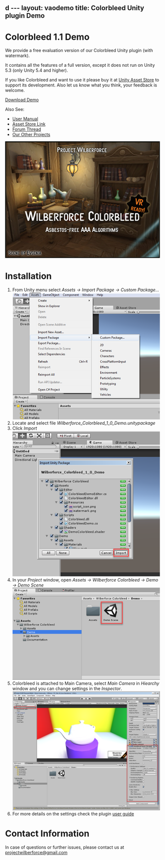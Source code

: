 d ---
layout: vaodemo
title: Colorbleed Unity plugin Demo
---

# Colorbleed 1.1 Demo

We provide a free evaluation version of our Colorbleed Unity plugin (with watermark).

It contains all the features of a full version, except it does not run on Unity 5.3 (only Unity 5.4 and higher).

If you like Colorbleed and want to use it please buy it at [Unity Asset Store](https://www.assetstore.unity3d.com/#!/content/85066) to support its development. Also let us know what you think, your feedback is welcome.

<a href="https://projectwilberforce.github.io/cbdemo/Wilberforce_Colorbleed_1_1_Demo.zip" class="downloadbtn">Download Demo</a>


Also See:

 - [User Manual](https://projectwilberforce.github.io/colorbleed)
 - [Asset Store Link](https://www.assetstore.unity3d.com/#!/content/85066)
 - [Forum Thread](https://forum.unity3d.com/threads/colorbleed-image-effect.473033/)
 - [Our Other Projects](https://www.assetstore.unity3d.com/en/#!/search/page=1/sortby=popularity/query=publisher:22764)

![](demo_screenshot.jpg)

# Installation

1. From Unity menu select *Assets -> Import Package -> Custom Package...*
![](install1.png)
2. Locate and select file *Wilberforce_Colorbleed_1_0_Demo.unitypackage*  
3. Click *Import*   
![](install2.png)
4. In your *Project* window, open *Assets -> Wilberforce Colorbleed -> Demo -> Demo Scene*  
![](install3.png)
5. Colorbleed is attached to Main Camera, select *Main Camera* in *Hiearchy* window and you can change settings in the *Inspector*.
![](install4.png)
6. For more details on the settings check the plugin [user guide](/colorbleed)

# Contact Information
In case of questions or further issues, please contact us at <projectwilberforce@gmail.com>

